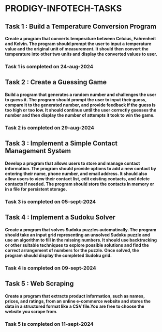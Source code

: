 # PRODIGY-INFOTECH-TASKS

## Task 1 : Build a Temperature Conversion Program
#### Create a program that converts temperature between Celcius, Fahrenheit and Kelvin. The program should prompt the user to input a temperature value and the original unit of measurement. It should then convert the temperature into other two units and display the converted values to user.

### Task 1 is completed on 24-aug-2024


## Task 2 : Create a Guessing Game
#### Build a program that generates a random number and challenges the user to guess it. The program should prompt the user to input their guess, compare it to the generated number, and provide feedback if the guess is too high or too low. It should continue until the user correctly guesses the number and then display the number of attempts it took to win the game.

### Task 2 is completed on 29-aug-2024


## Task 3 : Implement a Simple Contact Management System
#### Develop a program that allows users to store and manage contact information. The program should provide options to add a new contact by entering their name, phone number, and email address. It should also allow users to view their contact list, edit existing contacts, and delete contacts if needed. The program should store the contacts in memory or in a file for persistent storage.

### Task 3 is completed on 05-sept-2024


## Task 4 : Implement a Sudoku Solver
#### Create a program that solves Sudoku puzzles automatically. The program should take an input grid representing an unsolved Sudoku puzzle and use an algorithm to fill in the missing numbers. It should use backtracking or other suitable techniques to explore possible solutions and find the correct arrangement of numbers for the puzzle. Once solved, the program should display the completed Sudoku grid.

### Task 4 is completed on 09-sept-2024


## Task 5 : Web Scraping
#### Create a program that extracts product information, such as names, prices, and ratings, from an online e-commerce website and stores the data in a structured format like a CSV file.You are free to choose the website you scrape from.

### Task 5 is completed on 11-sept-2024




